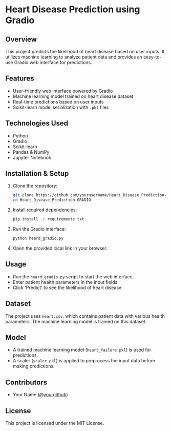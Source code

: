 # Heart Disease Prediction using Gradio

## Overview
This project predicts the likelihood of heart disease based on user inputs. It utilizes machine learning to analyze patient data and provides an easy-to-use Gradio web interface for predictions.

## Features
- User-friendly web interface powered by Gradio
- Machine learning model trained on heart disease dataset
- Real-time predictions based on user inputs
- Scikit-learn model serialization with `.pkl` files

## Technologies Used
- Python
- Gradio
- Scikit-learn
- Pandas & NumPy
- Jupyter Notebook

## Installation & Setup
1. Clone the repository:
   ```bash
   git clone https://github.com/yourusername/Heart_Disease_Prediction-GRADIO.git
   cd Heart_Disease_Prediction-GRADIO
   ```
2. Install required dependencies:
   ```bash
   pip install -r requirements.txt
   ```
3. Run the Gradio interface:
   ```bash
   python heard_gradio.py
   ```
4. Open the provided local link in your browser.

## Usage
- Run the `heard_gradio.py` script to start the web interface.
- Enter patient health parameters in the input fields.
- Click 'Predict' to see the likelihood of heart disease.

## Dataset
The project uses `heart.csv`, which contains patient data with various health parameters. The machine learning model is trained on this dataset.

## Model
- A trained machine learning model (`heart_failure.pkl`) is used for predictions.
- A scaler (`scaler.pkl`) is applied to preprocess the input data before making predictions.

## Contributors
- Your Name ([@yourgithub](https://github.com/anfas-kp))

## License
This project is licensed under the MIT License.

